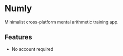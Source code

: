 # Numly

Minimalist cross-platform mental arithmetic training app.

## Features

<!-- TODO list features -->
- No account required
